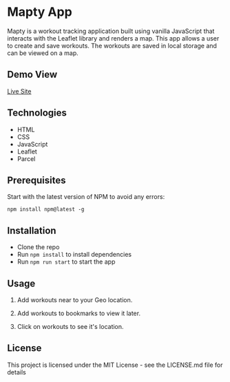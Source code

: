 # Mapty App
Mapty is a workout tracking application built using vanilla JavaScript that interacts with the Leaflet library and renders a map.
This app allows a user to create and save workouts. The workouts are saved in local storage and can be viewed on a map.
## Demo View

[Live Site](https://mapty-steel.vercel.app/)

## Technologies
- HTML
- CSS
- JavaScript
- Leaflet
- Parcel


## Prerequisites
Start with the latest version of NPM to avoid any errors:

``` 
npm install npm@latest -g 
```

## Installation

- Clone the repo
- Run `npm install` to install dependencies
- Run `npm run start` to start the app

## Usage

1. Add workouts near to your Geo location.

2. Add workouts to bookmarks to view it later.

3. Click on workouts to see it's location.

## License

This project is licensed under the MIT License - see the LICENSE.md file for details
